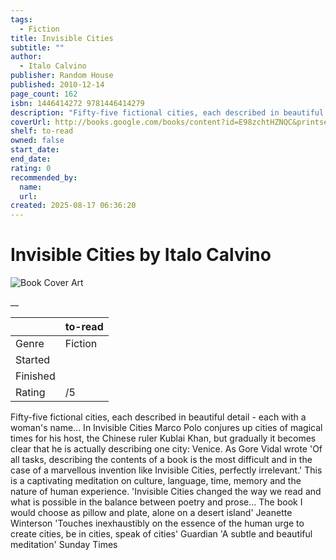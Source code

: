 ```yaml
---
tags:
  - Fiction
title: Invisible Cities
subtitle: ""
author:
  - Italo Calvino
publisher: Random House
published: 2010-12-14
page_count: 162
isbn: 1446414272 9781446414279
description: "Fifty-five fictional cities, each described in beautiful detail - each with a woman's name... In Invisible Cities Marco Polo conjures up cities of magical times for his host, the Chinese ruler Kublai Khan, but gradually it becomes clear that he is actually describing one city: Venice. As Gore Vidal wrote 'Of all tasks, describing the contents of a book is the most difficult and in the case of a marvellous invention like Invisible Cities, perfectly irrelevant.' This is a captivating meditation on culture, language, time, memory and the nature of human experience. 'Invisible Cities changed the way we read and what is possible in the balance between poetry and prose... The book I would choose as pillow and plate, alone on a desert island' Jeanette Winterson 'Touches inexhaustibly on the essence of the human urge to create cities, be in cities, speak of cities' Guardian 'A subtle and beautiful meditation' Sunday Times"
coverUrl: http://books.google.com/books/content?id=E98zchtHZNQC&printsec=frontcover&img=1&zoom=1&source=gbs_api
shelf: to-read
owned: false
start_date:
end_date:
rating: 0
recommended_by:
  name:
  url:
created: 2025-08-17 06:36:20
---
```


# Invisible Cities by Italo Calvino

![Book Cover Art](http://books.google.com/books/content?id=E98zchtHZNQC&printsec=frontcover&img=1&zoom=1&source=gbs_api)

__

| &nbsp; | to-read |
| --- | --- |
| Genre | Fiction |
| Started |  |
| Finished |  |
| Rating | /5 |

Fifty-five fictional cities, each described in beautiful detail - each with a woman's name... In Invisible Cities Marco Polo conjures up cities of magical times for his host, the Chinese ruler Kublai Khan, but gradually it becomes clear that he is actually describing one city: Venice. As Gore Vidal wrote 'Of all tasks, describing the contents of a book is the most difficult and in the case of a marvellous invention like Invisible Cities, perfectly irrelevant.' This is a captivating meditation on culture, language, time, memory and the nature of human experience. 'Invisible Cities changed the way we read and what is possible in the balance between poetry and prose... The book I would choose as pillow and plate, alone on a desert island' Jeanette Winterson 'Touches inexhaustibly on the essence of the human urge to create cities, be in cities, speak of cities' Guardian 'A subtle and beautiful meditation' Sunday Times

